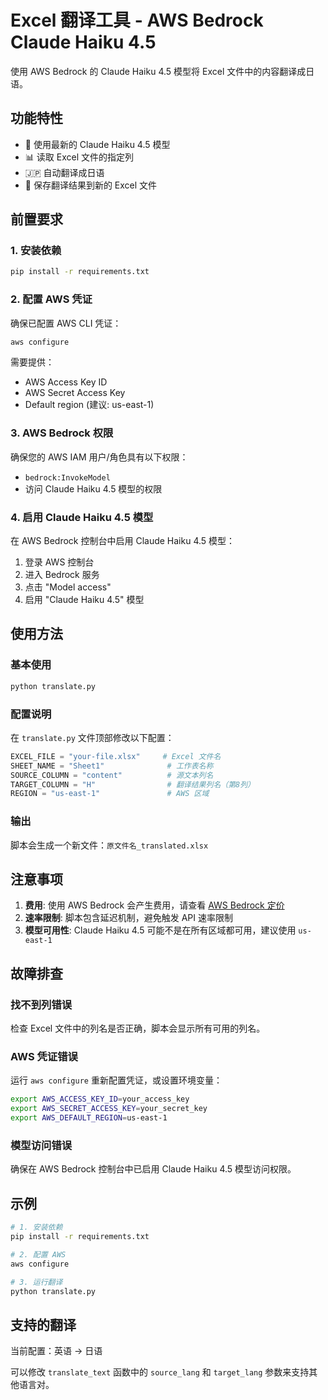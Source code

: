 # Excel 翻译工具 - AWS Bedrock Claude Haiku 4.5

使用 AWS Bedrock 的 Claude Haiku 4.5 模型将 Excel 文件中的内容翻译成日语。

## 功能特性

- 🚀 使用最新的 Claude Haiku 4.5 模型
- 📊 读取 Excel 文件的指定列
- 🇯🇵 自动翻译成日语
- 💾 保存翻译结果到新的 Excel 文件

## 前置要求

### 1. 安装依赖

```bash
pip install -r requirements.txt
```

### 2. 配置 AWS 凭证

确保已配置 AWS CLI 凭证：

```bash
aws configure
```

需要提供：
- AWS Access Key ID
- AWS Secret Access Key
- Default region (建议: us-east-1)

### 3. AWS Bedrock 权限

确保您的 AWS IAM 用户/角色具有以下权限：
- `bedrock:InvokeModel`
- 访问 Claude Haiku 4.5 模型的权限

### 4. 启用 Claude Haiku 4.5 模型

在 AWS Bedrock 控制台中启用 Claude Haiku 4.5 模型：
1. 登录 AWS 控制台
2. 进入 Bedrock 服务
3. 点击 "Model access"
4. 启用 "Claude Haiku 4.5" 模型

## 使用方法

### 基本使用

```bash
python translate.py
```

### 配置说明

在 `translate.py` 文件顶部修改以下配置：

```python
EXCEL_FILE = "your-file.xlsx"     # Excel 文件名
SHEET_NAME = "Sheet1"              # 工作表名称
SOURCE_COLUMN = "content"          # 源文本列名
TARGET_COLUMN = "H"                # 翻译结果列名（第8列）
REGION = "us-east-1"               # AWS 区域
```

### 输出

脚本会生成一个新文件：`原文件名_translated.xlsx`

## 注意事项

1. **费用**: 使用 AWS Bedrock 会产生费用，请查看 [AWS Bedrock 定价](https://aws.amazon.com/bedrock/pricing/)
2. **速率限制**: 脚本包含延迟机制，避免触发 API 速率限制
3. **模型可用性**: Claude Haiku 4.5 可能不是在所有区域都可用，建议使用 `us-east-1`

## 故障排查

### 找不到列错误
检查 Excel 文件中的列名是否正确，脚本会显示所有可用的列名。

### AWS 凭证错误
运行 `aws configure` 重新配置凭证，或设置环境变量：
```bash
export AWS_ACCESS_KEY_ID=your_access_key
export AWS_SECRET_ACCESS_KEY=your_secret_key
export AWS_DEFAULT_REGION=us-east-1
```

### 模型访问错误
确保在 AWS Bedrock 控制台中已启用 Claude Haiku 4.5 模型访问权限。

## 示例

```bash
# 1. 安装依赖
pip install -r requirements.txt

# 2. 配置 AWS
aws configure

# 3. 运行翻译
python translate.py
```

## 支持的翻译

当前配置：英语 → 日语

可以修改 `translate_text` 函数中的 `source_lang` 和 `target_lang` 参数来支持其他语言对。

